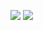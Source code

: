 [![](https://github-readme-stats.vercel.app/api/top-langs/?username=gaoyang&theme=tokyonight&layout=compact&langs_count=10&hide_title=1&hide_border=1&card_width=350&role=OWNER,COLLABORATOR)](https://github.com/gaoyang)
[![](https://github-readme-stats.vercel.app/api/?username=gaoyang&theme=tokyonight&show_icons=true&count_private=true&hide_title=1&line_height=28&hide_border=1&role=OWNER,COLLABORATOR)](https://github.com/gaoyang)
